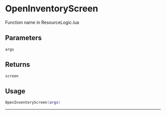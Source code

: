 # OpenInventoryScreen
Function name in ResourceLogic.lua
## Parameters
`args`
## Returns
`screen`
## Usage
```lua
OpenInventoryScreen(args)
```
---
